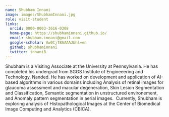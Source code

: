 ```yaml
---
name: Shubham Innani
image: images/ShubhamInnani.jpg
role: visit-student
links:
  orcid: 0000-0003-3616-0308
  home-page: https://shubhaminnani.github.io/
  email: shubham.innani@gmail.com
  google-scholar: Aw0CjT8AAAAJ&hl=en
  github: shubhaminnani
  twitter: innani8
---
```


Shubham is a Visiting Associate at the University at Pennsylvania. He has completed his undergrad from SGGS Institute of Engineeering and Technology, Nanded. He has worked on development and application of AI-based algorithms in various domains including Analysis of retinal images for glaucoma assessment and macular degeneration, Skin Lesion Segmentation and Classification, Semantic segmentation in unstructured environement, and Anomaly pattern segmentation in aerial images.  Currently, Shubham is exploring analysis of Histopathological Images at the Center of Biomedical Image Computing and Analytics (CBICA). 